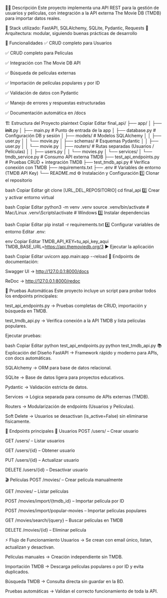 👨‍💻 Descripción
Este proyecto implementa una API REST para la gestión de usuarios y películas, con integración a la API externa The Movie DB (TMDB) para importar datos reales.

🔹 Stack utilizado: FastAPI, SQLAlchemy, SQLite, Pydantic, Requests
🔹 Arquitectura: modular, siguiendo buenas prácticas de desarrollo

🚀 Funcionalidades
✅ CRUD completo para Usuarios

✅ CRUD completo para Películas

✅ Integración con The Movie DB API

✅ Búsqueda de películas externas

✅ Importación de películas populares y por ID

✅ Validación de datos con Pydantic

✅ Manejo de errores y respuestas estructuradas

✅ Documentación automática en /docs

🏗️ Estructura del Proyecto
plaintext
Copiar
Editar
final_api/
├── app/
│   ├── __init__.py
│   ├── main.py              # Punto de entrada de la app
│   ├── database.py          # Configuración DB y sesión
│   ├── models/              # Modelos SQLAlchemy
│   │   ├── user.py
│   │   └── movie.py
│   ├── schemas/             # Esquemas Pydantic
│   │   ├── user.py
│   │   └── movie.py
│   ├── routers/             # Rutas separadas (Usuarios / Películas)
│   │   ├── users.py
│   │   └── movies.py
│   └── services/
│       └── tmdb_service.py  # Consumo API externa TMDB
├── test_api_endpoints.py     # Pruebas CRUD + integración TMDB
├── test_tmdb_api.py          # Verifica conexión con TMDB
├── requirements.txt
├── .env                      # Variables de entorno (TMDB API Key)
└── README.md
⚙️ Instalación y Configuración
1️⃣ Clonar el repositorio

bash
Copiar
Editar
git clone [URL_DEL_REPOSITORIO]
cd final_api
2️⃣ Crear y activar entorno virtual

bash
Copiar
Editar
python3 -m venv .venv
source .venv/bin/activate   # Mac/Linux
.venv\Scripts\activate      # Windows
3️⃣ Instalar dependencias

bash
Copiar
Editar
pip install -r requirements.txt
4️⃣ Configurar variables de entorno
Editar .env:

env
Copiar
Editar
TMDB_API_KEY=tu_api_key_aqui
TMDB_BASE_URL=https://api.themoviedb.org/3
▶️ Ejecutar la aplicación

bash
Copiar
Editar
uvicorn app.main:app --reload
📌 Endpoints de documentación:

Swagger UI → http://127.0.0.1:8000/docs

ReDoc → http://127.0.0.1:8000/redoc

🧪 Pruebas Automáticas
Este proyecto incluye un script para probar todos los endpoints principales:

test_api_endpoints.py → Pruebas completas de CRUD, importación y búsqueda en TMDB.

test_tmdb_api.py → Verifica conexión a la API TMDB y lista películas populares.

Ejecutar pruebas:

bash
Copiar
Editar
python test_api_endpoints.py
python test_tmdb_api.py
📚 Explicación del Diseño
FastAPI → Framework rápido y moderno para APIs, con docs automáticas.

SQLAlchemy → ORM para base de datos relacional.

SQLite → Base de datos ligera para proyectos educativos.

Pydantic → Validación estricta de datos.

Services → Lógica separada para consumo de APIs externas (TMDB).

Routers → Modularización de endpoints (Usuarios y Películas).

Soft Delete → Usuarios se desactivan (is_active=False) sin eliminarse físicamente.

🔑 Endpoints principales
👥 Usuarios
POST /users/ – Crear usuario

GET /users/ – Listar usuarios

GET /users/{id} – Obtener usuario

PUT /users/{id} – Actualizar usuario

DELETE /users/{id} – Desactivar usuario

🎬 Películas
POST /movies/ – Crear película manualmente

GET /movies/ – Listar películas

POST /movies/import/{tmdb_id} – Importar película por ID

POST /movies/import/popular-movies – Importar películas populares

GET /movies/search/{query} – Buscar películas en TMDB

DELETE /movies/{id} – Eliminar película

⚡ Flujo de Funcionamiento
Usuarios → Se crean con email único, listan, actualizan y desactivan.

Películas manuales → Creación independiente sin TMDB.

Importación TMDB → Descarga películas populares o por ID y evita duplicados.

Búsqueda TMDB → Consulta directa sin guardar en la BD.

Pruebas automáticas → Validan el correcto funcionamiento de toda la API.

